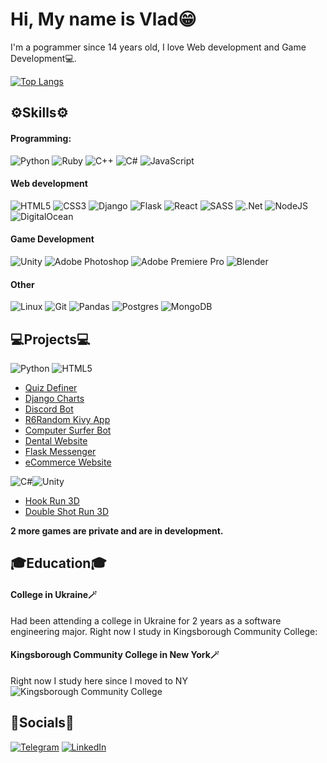 # Hi, My name is Vlad😁
I'm a pogrammer since 14 years old, I love Web development and Game Development💻.

[![Top Langs](https://github-readme-stats.vercel.app/api/top-langs/?username=vladgaranovskyi&layout=compact)](https://github.com/yushi1007)
## ⚙️Skills⚙️
#### Programming:
![Python](https://img.shields.io/badge/python-3670A0?style=for-the-badge&logo=python&logoColor=ffdd54)
![Ruby](https://img.shields.io/badge/ruby-%23CC342D.svg?style=for-the-badge&logo=ruby&logoColor=white)
![C++](https://img.shields.io/badge/c++-%2300599C.svg?style=for-the-badge&logo=c%2B%2B&logoColor=white)
![C#](https://img.shields.io/badge/c%23-%23239120.svg?style=for-the-badge&logo=csharp&logoColor=white)
![JavaScript](https://img.shields.io/badge/javascript-%23323330.svg?style=for-the-badge&logo=javascript&logoColor=%23F7DF1E)
#### Web development
![HTML5](https://img.shields.io/badge/html5-%23E34F26.svg?style=for-the-badge&logo=html5&logoColor=white)
![CSS3](https://img.shields.io/badge/css3-%231572B6.svg?style=for-the-badge&logo=css3&logoColor=white)
![Django](https://img.shields.io/badge/django-%23092E20.svg?style=for-the-badge&logo=django&logoColor=white)
![Flask](https://img.shields.io/badge/flask-%23000.svg?style=for-the-badge&logo=flask&logoColor=white)
![React](https://img.shields.io/badge/react-%2320232a.svg?style=for-the-badge&logo=react&logoColor=%2361DAFB)
![SASS](https://img.shields.io/badge/SASS-hotpink.svg?style=for-the-badge&logo=SASS&logoColor=white)
![.Net](https://img.shields.io/badge/.NET-5C2D91?style=for-the-badge&logo=.net&logoColor=white)
![NodeJS](https://img.shields.io/badge/node.js-6DA55F?style=for-the-badge&logo=node.js&logoColor=white)
![DigitalOcean](https://img.shields.io/badge/DigitalOcean-%230167ff.svg?style=for-the-badge&logo=digitalOcean&logoColor=white)
#### Game Development
![Unity](https://img.shields.io/badge/unity-%23000000.svg?style=for-the-badge&logo=unity&logoColor=white)
![Adobe Photoshop](https://img.shields.io/badge/adobe%20photoshop-%2331A8FF.svg?style=for-the-badge&logo=adobe%20photoshop&logoColor=white)
![Adobe Premiere Pro](https://img.shields.io/badge/Adobe%20Premiere%20Pro-9999FF.svg?style=for-the-badge&logo=Adobe%20Premiere%20Pro&logoColor=white)
![Blender](https://img.shields.io/badge/blender-%23F5792A.svg?style=for-the-badge&logo=blender&logoColor=white)
#### Other
![Linux](https://img.shields.io/badge/Linux-FCC624?style=for-the-badge&logo=linux&logoColor=black)
![Git](https://img.shields.io/badge/git-%23F05033.svg?style=for-the-badge&logo=git&logoColor=white)
![Pandas](https://img.shields.io/badge/pandas-%23150458.svg?style=for-the-badge&logo=pandas&logoColor=white)
![Postgres](https://img.shields.io/badge/postgres-%23316192.svg?style=for-the-badge&logo=postgresql&logoColor=white)
![MongoDB](https://img.shields.io/badge/MongoDB-%234ea94b.svg?style=for-the-badge&logo=mongodb&logoColor=white)

## 💻Projects💻
![Python](https://img.shields.io/badge/python-3670A0?style=for-the-badge&logo=python&logoColor=ffdd54) ![HTML5](https://img.shields.io/badge/html5-%23E34F26.svg?style=for-the-badge&logo=html5&logoColor=white)
<ul>
  <li><a href="https://github.com/VladGaranovskyi/QuizDefiner">Quiz Definer</a></li>
  <li><a href="https://github.com/VladGaranovskyi/djangoChartsPandas">Django Charts</a></li>
  <li><a href="https://github.com/VladGaranovskyi/FirstDiscordBot">Discord Bot</a></li>
  <li><a href="https://github.com/VladGaranovskyi/R6-random-generator-py-kivymd">R6Random Kivy App</a></li>
  <li><a href="https://github.com/VladGaranovskyi/ComputerSurferbot">Computer Surfer Bot</a></li>
  <li><a href="https://github.com/VladGaranovskyi/DentalWebsitePrototype">Dental Website</a></li>
  <li><a href="https://github.com/VladGaranovskyi/flask-mini-web-messenger">Flask Messenger</a></li>
  <li><a href="https://github.com/VladGaranovskyi/eCommerceWebsite">eCommerce Website</a></li>
</ul>

![C#](https://img.shields.io/badge/c%23-%23239120.svg?style=for-the-badge&logo=csharp&logoColor=white)![Unity](https://img.shields.io/badge/unity-%23000000.svg?style=for-the-badge&logo=unity&logoColor=white)
<ul>
  <li><a href="https://github.com/VladGaranovskyi/HookRun3D">Hook Run 3D</a></li>
  <li><a href="https://github.com/VladGaranovskyi/Double-Shot-Run-3D-main">Double Shot Run 3D</a></li>
</ul>
<b>2 more games are private and are in development.</b>

## 🎓Education🎓
#### College in Ukraine🪄
Had been attending a college in Ukraine for 2 years as a software engineering major. Right now I study in Kingsborough Community College:


#### Kingsborough Community College in New York🪄
Right now I study here since I moved to NY
![Kingsborough Community College](https://github.com/VladGaranovskyi/VladGaranovskyi/assets/114082118/a6c2982b-f1aa-4a81-9203-9968e1e65e17)

## 📎Socials📎

[![Telegram](https://img.shields.io/badge/-Telegram-090909?style=for-the-badge&logo=telegram)](https://t.me/Ezzzz4_GNM)
[![LinkedIn](https://img.shields.io/badge/linkedin-%230077B5.svg?style=for-the-badge&logo=linkedin&logoColor=white)](https://www.linkedin.com/in/vladyslav-garanovskiy-b05132294/)
  
